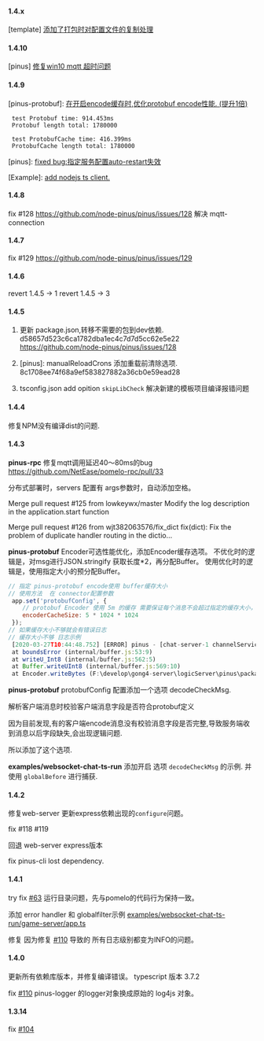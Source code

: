 
#### 1.4.x 

[template] [添加了打包时对配置文件的复制处理](https://github.com/node-pinus/pinus/pull/138)


#### 1.4.10

[pinus] [修复win10 mqtt 超时问题](https://github.com/node-pinus/pinus/pull/137)


#### 1.4.9

[pinus-protobuf]: [在开启encode缓存时,优化protobuf encode性能. (提升1倍)](https://github.com/node-pinus/pinus/commit/721eda3437fdc1e704a426718776c72b073029d3)
```
 test Protobuf time: 914.453ms
 Protobuf length total: 1780000

 test ProtobufCache time: 416.399ms
 ProtobufCache length total: 1780000
```

[pinus]: [fixed bug:指定服务配置auto-restart失效](https://github.com/node-pinus/pinus/pull/132)   
 
[Example]:  [add nodejs ts client.](https://github.com/node-pinus/pinus/commit/bdcdc9bdbccdff6aeecfbfe8b18ec43f42228d76) 



#### 1.4.8

fix #128 https://github.com/node-pinus/pinus/issues/128  解决 mqtt-connection


#### 1.4.7

fix #129  https://github.com/node-pinus/pinus/issues/129

#### 1.4.6

revert 1.4.5 -> 1
revert 1.4.5 -> 3

#### 1.4.5

1. 更新 package.json,转移不需要的包到dev依赖. d58657d523c6ca1782dba1ec4c7d7d5cc62e5e22 https://github.com/node-pinus/pinus/issues/128

2. [pinus]: manualReloadCrons 添加重载前清除选项. 8c1708ee74f68a9ef583827882a36cb0e59ead28

3. tsconfig.json add opition `skipLibCheck` 解决新建的模板项目编译报错问题


#### 1.4.4

修复NPM没有编译dist的问题.

#### 1.4.3

**pinus-rpc** 修复mqtt调用延迟40～80ms的bug   https://github.com/NetEase/pomelo-rpc/pull/33

分布式部署时，servers 配置有 args参数时，自动添加空格。

Merge pull request #125 from lowkeywx/master
 Modify the log description in the application.start function

Merge pull request #126 from wjt382063576/fix_dict
 fix(dict): Fix the problem of duplicate handler routing in the dictio…


**pinus-protobuf** Encoder可选性能优化，添加Encoder缓存选项。
不优化时的逻辑是，对msg进行JSON.stringify 获取长度*2，再分配Buffer。
使用优化时的逻辑是，使用指定大小的预分配Buffer。

```js
// 指定 pinus-protobuf encode使用 buffer缓存大小
// 使用方法  在 connector配置参数
 app.set('protobufConfig', {
    // protobuf Encoder 使用 5m 的缓存 需要保证每个消息不会超过指定的缓存大小，超过了就会抛出异常
    encoderCacheSize: 5 * 1024 * 1024
 });
// 如果缓存大小不够就会有错误日志
// 缓存大小不够 日志示例
 [2020-03-27T10:44:48.752] [ERROR] pinus - [chat-server-1 channelService.js] [pushMessage] fail to dispatch msg to serverId: connector-server-1, err:RangeError [ERR_OUT_OF_RANGE]: The value of "offset" is out of range. It must be >= 0 and <= 0. Received 1
 at boundsError (internal/buffer.js:53:9)
 at writeU_Int8 (internal/buffer.js:562:5)
 at Buffer.writeUInt8 (internal/buffer.js:569:10)
 at Encoder.writeBytes (F:\develop\gong4-server\logicServer\pinus\packages\pinus-protobuf\lib\encoder.ts:195:20)

```


**pinus-protobuf** protobufConfig 配置添加一个选项 decodeCheckMsg.

解析客户端消息时校验客户端消息字段是否符合protobuf定义

因为目前发现,有的客户端encode消息没有校验消息字段是否完整,导致服务端收到消息以后字段缺失,会出现逻辑问题.

所以添加了这个选项.


**examples/websocket-chat-ts-run** 添加开启 选项 `decodeCheckMsg` 的示例. 并使用 `globalBefore` 进行捕获.


#### 1.4.2

修复web-server  更新express依赖出现的`configure`问题。

fix  #118  #119

回退 web-server express版本

fix pinus-cli lost dependency.



#### 1.4.1
try fix [#63](https://github.com/node-pinus/pinus/issues/65)  运行目录问题，先与pomelo的代码行为保持一致。

添加 error handler 和 globalfilter示例 [examples/websocket-chat-ts-run/game-server/app.ts](examples/websocket-chat-ts-run/game-server/app.ts)

修复 因为修复  [#110](https://github.com/node-pinus/pinus/issues/110) 导致的 所有日志级别都变为INFO的问题。 

#### 1.4.0

更新所有依赖库版本，并修复编译错误。
typescript 版本 3.7.2

fix [#110](https://github.com/node-pinus/pinus/issues/110)  pinus-logger 的logger对象换成原始的 log4js 对象。

#### 1.3.14

fix [#104](https://github.com/node-pinus/pinus/issues/104)


